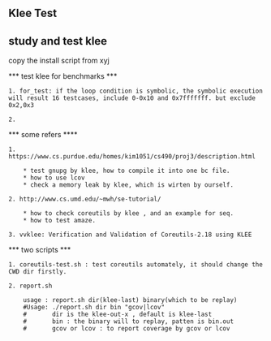Klee Test
-----------------------

## study and test klee

copy the install script from xyj


*** test klee for benchmarks ***

    1. for_test: if the loop condition is symbolic, the symbolic execution will result 16 testcases, include 0-0x10 and 0x7fffffff. but exclude 0x2,0x3

    2. 


*** some refers ****

	1. https://www.cs.purdue.edu/homes/kim1051/cs490/proj3/description.html
	
		* test gnupg by klee, how to compile it into one bc file.
		* how to use lcov
		* check a memory leak by klee, which is wirten by ourself.

	2. http://www.cs.umd.edu/~mwh/se-tutorial/

		* how to check coreutils by klee , and an example for seq.
		* how to test amaze.

	3. vvklee: Verification and Validation of Coreutils-2.18 using KLEE


*** two scripts ***

	1. coreutils-test.sh : test coreutils automately, it should change the CWD dir firstly.

	2. report.sh
		
		usage : report.sh dir(klee-last) binary(which to be replay) 
        #Usage: ./report.sh dir bin "gcov|lcov"
        #       dir is the klee-out-x , default is klee-last
        #       bin : the binary will to replay, patten is bin.out
        #       gcov or lcov : to report coverage by gcov or lcov
